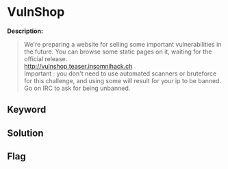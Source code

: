 # VulnShop

**Description:**
> We're preparing a website for selling some important vulnerabilities in the future. You can browse some static pages on it, waiting for the official release.  
> http://vulnshop.teaser.insomnihack.ch  
> Important : you don't need to use automated scanners or bruteforce for this challenge, and using some will result for your ip to be banned. Go on IRC to ask for being unbanned.

## Keyword

## Solution

## Flag
